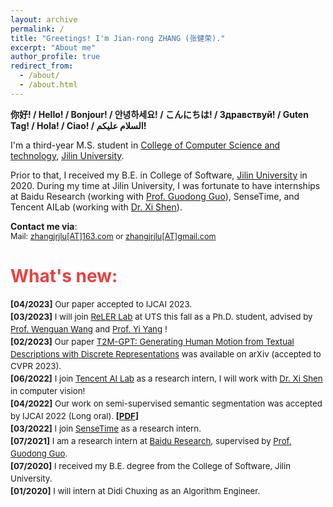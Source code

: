 ```yaml
---
layout: archive
permalink: /
title: "Greetings! I'm Jian-rong ZHANG (张健荣)."
excerpt: "About me"
author_profile: true
redirect_from: 
  - /about/
  - /about.html
---
```


<!-- <style> h2 { border-bottom: none } </style> -->
<!-- [![GitHub](https://img.shields.io/badge/dynamic/json?label=GitHub&query=%24.data.totalSubs&url=https%3A%2F%2Fapi.spencerwoo.com%2Fsubstats%2F%3Fsource%3Dgithub%26queryKey%3DZhiningLiu1998&labelColor=grey&color=181717&logo=github&longCache=true&style=flat-square&suffix=%20Followers)](https://github.com/ZhiningLiu1998)
[![Zhihu](https://img.shields.io/badge/dynamic/json?color=282c34&labelColor=0084ff&label=%E7%9F%A5%E4%B9%8E/Zhihu&query=%24.data.totalSubs&url=https%3A%2F%2Fapi.spencerwoo.com%2Fsubstats%2F%3Fsource%3Dzhihu%26queryKey%3Dliu-zhi-zhu-14&longCache=true&style=flat-square&suffix=%20Followers)](https://www.zhihu.com/people/liu-zhi-zhu-14)
[![Steam](https://img.shields.io/badge/dynamic/json?label=Steam&query=%24.data.totalSubs&url=https%3A%2F%2Fapi.spencerwoo.com%2Fsubstats%2F%3Fsource%3DsteamFriends%26queryKey%3D76561198283527394&suffix=%20Friends&logo=steam&labelColor=134375&color=0b1a37&longCache=true&style=flat-square)](https://steamcommunity.com/id/zhiningliu1998)
![BSc](https://img.shields.io/badge/B.Sc.-Jilin%20Univ.%20(2015--2019)-yellowgreen?style=flat-square&color=181717&labelColor=red)
![MSc](https://img.shields.io/badge/M.Sc.-Jilin%20Univ.%20(2019--2022)-brightgreen?style=flat-square&color=181717&labelColor=blueviolet) -->

<!-------------------->
**你好! / Hello! / Bonjour! / 안녕하세요! / こんにちは! / Здравствуй! / Guten Tag! / Hola! / Ciao! / السلام عليكم!**

I'm a third-year M.S. student in [College of Computer Science and technology](http://ccst.jlu.edu.cn/), [Jilin University](http://global.jlu.edu.cn/). 

Prior to that, I received my B.E. in College of Software, [Jilin University](http://global.jlu.edu.cn/) in 2020. 
During my time at Jilin University, I was fortunate to have internships at Baidu Research (working with [Prof. Guodong Guo](https://scholar.google.com/citations?user=f2Y5nygAAAAJ&hl=zh-CN)), SenseTime, and Tencent AILab (working with [Dr. Xi Shen](https://xishen0220.github.io/)).


<!-- I am a M.S. student at [School of Artificial Intelligence](http://sai.jlu.edu.cn/) at [Jilin University](http://global.jlu.edu.cn/), supervised by Prof. [Yi Chang](http://yichang-cs.com/).
Prior to that, I received my B.S. in Computer Science (Tang Ao-qing Honors Program) from Jilin University in 2019. -->

<!-- My goal is to build *fair machine learning systems* that benefit *minority* and *under-represented* groups. I am particularly interested in developing algorithms and systems for **<u>unbiased</u>**, **<u>efficient</u>** and **<u>robust</u>** learning in real-world applications. My recent interests include imbalanced learning, meta learning, and fair learning from graph/stream data. -->



**Contact me via**:  
<i class="fa fa-fw fa-envelope"></i> <font style="font-size: 0.9em;">Mail: <a href="mailto:zhangjrjlu@163.com">zhangjrjlu[AT]163.com</a> or <a href="mailto:zhangjrjlu@gmail.com">zhangjrjlu[AT]gmail.com</a></font>
<br>
<!-- <i class="fa fa-fw fa-phone"></i> <font style="font-size: 0.9em;">Mobile: +86 176-1010-6607</font> -->

<h1 style="color: rgb(231, 65, 65);"><b>What's new:</b></h1>
<div style="line-height: 1.5em; font-size: 0.95em">
  <p>
  <b>[04/2023]</b>  Our paper accepted to IJCAI 2023. <br>
  <b>[03/2023]</b>  I will join <a href="http://reler.net/"> ReLER Lab</a> at UTS this fall as a Ph.D. student, advised by <a href="https://sites.google.com/view/wenguanwang"> Prof. Wenguan Wang</a> and <a href="https://scholar.google.com/citations?user=RMSuNFwAAAAJ&hl=zh-CN"> Prof. Yi Yang</a> !<br>
  <b>[02/2023]</b>  Our paper <a href="https://arxiv.org/abs/2301.06052"> T2M-GPT: Generating Human Motion from Textual Descriptions with Discrete Representations</a> was available on arXiv (accepted to CVPR 2023). <br>
  <b>[06/2022]</b> I join <a href="https://ai.tencent.com/ailab/en/index">Tencent AI Lab</a> as a research intern, I will work with <a href="https://xishen0220.github.io/">Dr. Xi Shen</a> in computer vision! <br>
  <b>[04/2022]</b> Our work on semi-supervised semantic segmentation was accepted by IJCAI 2022 (Long oral). <b>[<a href="https://arxiv.org/abs/2204.13314">PDF</a>]</b><br>
  <b>[03/2022]</b> I join <a href="https://www.sensetime.com/en">SenseTime</a> as a research intern.<br>
  <b>[07/2021]</b> I am a research intern at <a href="http://research.baidu.com/">Baidu Research</a>, supervised by <a href="https://scholar.google.com/citations?user=f2Y5nygAAAAJ&hl=zh-CN">Prof. Guodong Guo</a>.<br>
  <b>[07/2020]</b> I received my B.E. degree from the College of Software, Jilin University.<br>
  <b>[01/2020]</b> I will intern at <a herf="https://www.didiglobal.com/">Didi Chuxing</a> as an Algorithm Engineer.<br>
  </p>
</div>  


<!-- # Experience
<table style="width:100%;border:0px;border-spacing:0px;border-collapse:separate;margin-right:0;margin-left:0;font-size:0.95em;">
  <tr>
    <td style="padding:8px;width:30%;vertical-align:middle;border:none;">
      <img src='images/jlusai.png' width="300">
    </td>
    <td style="padding:20px;width:70%;vertical-align:middle;border-right:none;border:none;">
      <b><a href="http://sai.jlu.edu.cn/">School of Artificial Intelligence</a>, Jilin University.</b>
      <br>
      Master of Science (Sept. 2019 - July 2022)
      <br>
      Supervisor: Dr. <a href="http://yichang-cs.com/">Yi CHANG</a>
      <br>
      Work closely with: 
      Dr. <a href="http://pengfei-wei.com/">Pengfei WEI</a>,
      Dr. <a href="https://profiles.uts.edu.au/jing.jiang">Jing JIANG</a>.
    </td>
  </tr>
  <tr>
    <td style="padding:8px;width:30%;vertical-align:middle;border:none;">
      <img src='images/microsoft.png' width="300">
    </td>
    <td style="padding:20px;width:70%;vertical-align:middle;border-right:none;border:none;">
      <a href="https://msra.cn"><b>Microsoft Research Asia</b></a>.
      <br>
      Research Intern, Machine Learning Group (Sept. 2018 to Jun. 2019)
      <br>
      Mentor: Dr. <a href="https://sites.google.com/view/jiangbian">Jiang BIAN</a> and Dr. <a href="https://weicao1990.github.io/">Wei CAO</a>.
    </td>
  </tr>
</table> -->

<!-- 
<tr>
<td style="border:none;">
  <a href="https://github.com/ZhiningLiu1998/imbalanced-ensemble">🔥 imbalanced-ensemble: ensemble imbalanced learning in Python </a> (Python Package) &nbsp;
</td>
<td style="border:none;text-align:center;">
  <a href="https://github.com/ZhiningLiu1998/imbalanced-ensemble/stargazers">
  <img alt="GitHub stars" src="https://img.shields.io/github/stars/ZhiningLiu1998/imbalanced-ensemble?style=social">
  </a>
  <a href="https://github.com/ZhiningLiu1998/imbalanced-ensemble/network/members">
  <img alt="GitHub forks" src="https://img.shields.io/github/forks/ZhiningLiu1998/imbalanced-ensemble?style=social">
  </a>
</td>
</tr>

<tr>
<td style="border:none;">
<a href="https://github.com/ZhiningLiu1998/awesome-imbalanced-learning">🔥 Awesome-imbalanced-learning: paper, code, frameworks, and libraries</a> (Github Repository) &nbsp;
</td>
<td style="border:none;text-align:center;">
  <a href="https://github.com/ZhiningLiu1998/awesome-imbalanced-learning/stargazers">
  <img alt="GitHub stars" src="https://img.shields.io/github/stars/ZhiningLiu1998/awesome-imbalanced-learning?style=social">
  </a>
  <a href="https://github.com/ZhiningLiu1998/awesome-imbalanced-learning/network/members">
  <img alt="GitHub forks" src="https://img.shields.io/github/forks/ZhiningLiu1998/awesome-imbalanced-learning?style=social">
  </a>
</td>
</tr>

<tr>
<td style="border:none;">
<a href="https://github.com/ZhiningLiu1998/awesome-awesome-machine-learning">🔥 Awesome Awesome Machine Learning: curated list of awesome lists across all machine learning topics</a> (Github Repository) &nbsp;
</td>
<td style="border:none;text-align:center;">
  <a href="https://github.com/ZhiningLiu1998/awesome-awesome-machine-learning/stargazers">
  <img alt="GitHub stars" src="https://img.shields.io/github/stars/ZhiningLiu1998/awesome-awesome-machine-learning?style=social">
  </a>
  <a href="https://github.com/ZhiningLiu1998/awesome-awesome-machine-learning/network/members">
  <img alt="GitHub forks" src="https://img.shields.io/github/forks/ZhiningLiu1998/awesome-awesome-machine-learning?style=social">
  </a>
</td>
</tr>

<tr>
  <td style="border:none;">
    <a href="https://github.com/ZhiningLiu1998/mesa">🔥 Build powerful ensemble class-imbalanced learning models via meta-sampler</a> (Github Repository) 
  </td>
  <td style="border:none;text-align:center;">
    <a href="https://github.com/ZhiningLiu1998/mesa/stargazers">
    <img alt="GitHub stars" src="https://img.shields.io/github/stars/ZhiningLiu1998/mesa?style=social">
    </a>
    <a href="https://github.com/ZhiningLiu1998/mesa/network/members">
    <img alt="GitHub forks" src="https://img.shields.io/github/forks/ZhiningLiu1998/mesa?style=social">
    </a>
  </td>
</tr>

<tr>
<td style="border:none;">
  <a href="https://github.com/ZhiningLiu1998/self-paced-ensemble">🔥 Self-paced Ensemble for Highly Imbalanced Massive Data Classification</a> (Github Repository) &nbsp;
</td>
<td style="border:none;text-align:center;">
  <a href="https://github.com/ZhiningLiu1998/self-paced-ensemble/stargazers">
  <img alt="GitHub stars" src="https://img.shields.io/github/stars/ZhiningLiu1998/self-paced-ensemble?style=social">
  </a>
  <a href="https://github.com/ZhiningLiu1998/self-paced-ensemble/network/members">
  <img alt="GitHub forks" src="https://img.shields.io/github/forks/ZhiningLiu1998/self-paced-ensemble?style=social">
  </a>
</td>
</tr>

<tr>
  <td style="border:none;"><a href="https://zhuanlan.zhihu.com/p/66373943">🔥 Learning unbiased classifier from class-imbalanced data: an overview</a> (Chinese Article)</td>
  <td style="border:none;"></td>
</tr> 
-->

<!-- <center><b>Site Analytics</b></center>
<script type="text/javascript" id="clustrmaps" src="//cdn.clustrmaps.com/map_v2.js?d=OWC9HmV7BQ7xrRukuPu-mZSRQFpa4-jNftdDB_Tjugc&cl=ffffff&w=a"></script> -->
